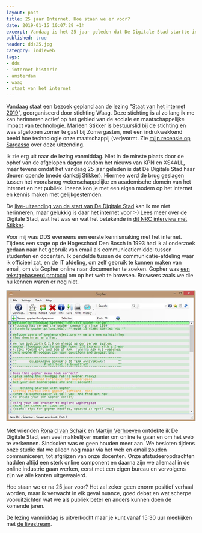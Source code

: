 ```yaml
---
layout: post
title: 25 jaar Internet. Hoe staan we er voor? 
date: 2019-01-15 10:07:29 +1h
excerpt: Vandaag is het 25 jaar geleden dat De Digitale Stad startte in Amsterdam. Hoe staan we er nu voor?
published: true
header: dds25.jpg
category: indieweb
tags: 
- dds
- internet historie
- amsterdam
- waag
- staat van het internet
---
```

Vandaag staat een bezoek gepland aan de lezing "[Staat van het internet 2019](https://waag.org/nl/event/staat-van-het-internet-2019)", georganiseerd door stichting Waag. Deze stichting is al zo lang ik me kan herinneren actief op het gebied van de sociale en maatschappelijke impact van technologie. Marleen Stikker is bestuurslid bij de stichting en was afgelopen zomer te gast bij Zomergasten, met een indrukwekkend beeld hoe technologie onze maatschappij (ver)vormt. Zie [mijn recensie op Sargasso](http://sargasso.nl/recensie-zomergasten-met-marleen-stikker/) over deze uitzending.

Ik zie erg uit naar de lezing vanmiddag. Niet in de minste plaats door de ophef van de afgelopen dagen rondom het nieuws van KPN en XS4ALL, maar tevens omdat het vandaag 25 jaar geleden is dat De Digitale Stad haar deuren opende (mede dankzij Stikker). Hiermee werd de brug geslagen tussen het vooralsnog wetenschappelijke en academische domein van het internet en het publiek. Ineens kon je met een eigen modem op het internet en kennis maken met gelijkgestemden. 

De [live-uitzending van de start van De Digitale Stad](https://www.youtube.com/watch?v=nCx887IW_wA&feature=youtu.be) kan ik me niet herinneren, maar gelukkig is daar het internet voor :-) Lees meer over de Digitale Stad, wat het was en wat het betekende in [dit NRC interview met Stikker](https://www.nrc.nl/nieuws/2019/01/14/we-moeten-het-internet-heroveren-a3629072). 

Voor mij was DDS eveneens een eerste kennismaking met het internet. Tijdens een stage op de Hogeschool Den Bosch in 1993 had ik al onderzoek gedaan naar het gebruik van email als communicatiemiddel tussen studenten en docenten. Ik pendelde tussen de communicatie-afdeling waar ik officieel zat, en de IT afdeling, om zelf gebruik te kunnen maken van email, om via Gopher online naar documenten te zoeken. Gopher was [een tekstgebaseerd protocol](https://howwegettonext.com/gone-gone-gopher-the-other-world-wide-web-that-almost-was-73eebcc28d3d) om op het web te browsen. Browsers zoals we die nu kennen waren er nog niet. 

![<>](../images/gopher.jpg)

Met vrienden [Ronald van Schaik](https://www.emerce.nl/interviews/kaliber-gebruik-innerlijke-tommy) en [Martijn Verhoeven](https://www.linkedin.com/in/mdverhoeven/) ontdekte ik De Digitale Stad, een veel makkelijker manier om online te gaan en om het web te verkennen. Sindsdien was er geen houden meer aan. We besloten tijdens onze studie dat we alleen nog maar via het web en email zouden communiceren, tot afgrijzen van onze docenten. Onze afstudeeropdrachten hadden altijd een sterk online component en daarna zijn we allemaal in de online industrie gaan werken, eerst met een eigen bureau en vervolgens zijn we alle kanten uitgewaaierd.

Hoe staan we er na 25 jaar voor? Het zal zeker geen enorm positief verhaal worden, maar ik verwacht in elk geval nuance, goed debat en wat scherpe vooruitzichten wat we als publiek beter en anders kunnen doen de komende jaren. 

De lezing vanmiddag is uitverkocht maar je kunt vanaf 15:30 uur meekijken met [de livestream](https://vimeo.com/310786958). 
